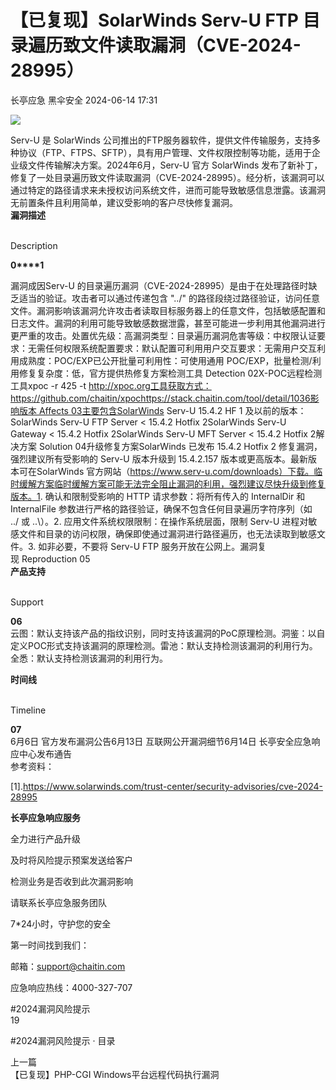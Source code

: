 #  【已复现】SolarWinds Serv-U FTP 目录遍历致文件读取漏洞（CVE-2024-28995）   
长亭应急  黑伞安全   2024-06-14 17:31  
  
![](https://mmbiz.qpic.cn/sz_mmbiz_png/FOh11C4BDicTdwtf3ySBiavuOxrwxaVl2wvQMwWU0tQfXIMKFGA3mOtzJxoSwZAhjTNGgesicvmHAmtg6VawEbwnQ/640?wx_fmt=png&from=appmsg&tp=webp&wxfrom=5&wx_lazy=1&wx_co=1 "")  
  
Serv-U 是 SolarWinds 公司推出的FTP服务器软件，提供文件传输服务，支持多种协议（FTP、FTPS、SFTP），具有用户管理、文件权限控制等功能，适用于企业级文件传输解决方案。2024年6月，Serv-U 官方 SolarWinds 发布了新补丁，修复了一处目录遍历致文件读取漏洞（CVE-2024-28995）。经分析，该漏洞可以通过特定的路径请求来未授权访问系统文件，进而可能导致敏感信息泄露。该漏洞无前置条件且利用简单，建议受影响的客户尽快修复漏洞。  
**漏洞描述**  
  
   
Description   
  
  
  
**0****1**  
  
漏洞成因Serv-U 的目录遍历漏洞（CVE-2024-28995）是由于在处理路径时缺乏适当的验证。攻击者可以通过传递包含 "../" 的路径段绕过路径验证，访问任意文件。漏洞影响该漏洞允许攻击者读取目标服务器上的任意文件，包括敏感配置和日志文件。漏洞的利用可能导致敏感数据泄露，甚至可能进一步利用其他漏洞进行更严重的攻击。处置优先级：高漏洞类型：目录遍历漏洞危害等级：中权限认证要求：无需任何权限系统配置要求：默认配置可利用用户交互要求：无需用户交互利用成熟度：POC/EXP已公开批量可利用性：可使用通用 POC/EXP，批量检测/利用修复复杂度：低，官方提供热修复方案检测工具 Detection 02X-POC远程检测工具xpoc -r 425 -t http://xpoc.org工具获取方式：https://github.com/chaitin/xpochttps://stack.chaitin.com/tool/detail/1036影响版本 Affects 03主要包含SolarWinds Serv-U 15.4.2 HF 1 及以前的版本：SolarWinds Serv-U FTP Server < 15.4.2 Hotfix 2SolarWinds Serv-U Gateway < 15.4.2 Hotfix 2SolarWinds Serv-U MFT Server < 15.4.2 Hotfix 2解决方案 Solution 04升级修复方案SolarWinds 已发布 15.4.2 Hotfix 2 修复漏洞，强烈建议所有受影响的 Serv-U 版本升级到 15.4.2.157 版本或更高版本。最新版本可在SolarWinds 官方网站（https://www.serv-u.com/downloads）下载。临时缓解方案临时缓解方案可能无法完全阻止漏洞的利用，强烈建议尽快升级到修复版本。1. 确认和限制受影响的 HTTP 请求参数：将所有传入的 InternalDir 和 InternalFile 参数进行严格的路径验证，确保不包含任何目录遍历字符序列（如 ../ 或 ..\）。2. 应用文件系统权限限制：在操作系统层面，限制 Serv-U 进程对敏感文件和目录的访问权限，确保即使通过漏洞进行路径遍历，也无法读取到敏感文件。3. 如非必要，不要将 Serv-U FTP 服务开放在公网上。漏洞复现 Reproduction 05  
**产品支持**  
  
   
Support   
  
  
  
**06**  
云图：默认支持该产品的指纹识别，同时支持该漏洞的PoC原理检测。洞鉴：以自定义POC形式支持该漏洞的原理检测。雷池：默认支持检测该漏洞的利用行为。全悉：默认支持检测该漏洞的利用行为。  
  
  
**时间线**  
  
   
Timeline   
  
  
  
**07**  
6月6日 官方发布漏洞公告6月13日 互联网公开漏洞细节6月14日 长亭安全应急响应中心发布通告  
参考资料：  
  
[1].https://www.solarwinds.com/trust-center/security-advisories/cve-2024-28995  
  
  
**长亭应急响应服务**  
  
  
  
  
全力进行产品升级  
  
及时将风险提示预案发送给客户  
  
检测业务是否收到此次漏洞影响  
  
请联系长亭应急服务团队  
  
7*24小时，守护您的安全  
  
  
第一时间找到我们：  
  
邮箱：support@chaitin.com  
  
应急响应热线：4000-327-707  
  
  
#2024漏洞风险提示  
19  
  
  
#2024漏洞风险提示 · 目录  
  
  
上一篇  
【已复现】PHP-CGI Windows平台远程代码执行漏洞  
  
  
